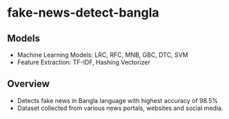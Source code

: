 # fake-news-detect-bangla
## Models
- Machine Learning Models: LRC, RFC, MNB, GBC, DTC, SVM
- Feature Extraction: TF-IDF, Hashing Vectorizer
## Overview
- Detects fake news in Bangla language with highest accuracy of 98.5%
- Dataset collected from various news portals, websites and social media.

